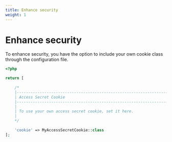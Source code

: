 ```yaml
---
title: Enhance security
weight: 1
---
```


# Enhance security

To enhance security, you have the option to include your own cookie class through the configuration file.

```php
<?php

return [
 
    /*
    |--------------------------------------------------------------------------
    | Access Secret Cookie
    |--------------------------------------------------------------------------
    |
    | To use your own access secret cookie, set it here.
    |
    */

    'cookie' => MyAccessSecretCookie::class
];

```
